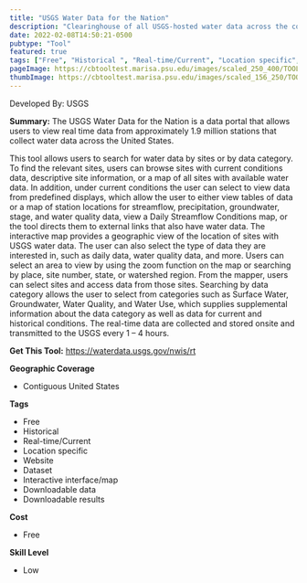 ```yaml
---
title: "USGS Water Data for the Nation"
description: "Clearinghouse of all USGS-hosted water data across the country, including water temperatures, levels, flows, groundwater tables, and a host of other physical and chemical parameters."
date: 2022-02-08T14:50:21-0500
pubtype: "Tool"
featured: true
tags: ["Free", "Historical ", "Real-time/Current", "Location specific", "Website", "Dataset", "Interactive interface/map", "Downloadable data", "Downloadable results"]
pageImage: https://cbtooltest.marisa.psu.edu/images/scaled_250_400/TOOLID_71.0_ScreenCapture-1.png
thumbImage: https://cbtooltest.marisa.psu.edu/images/scaled_156_250/TOOLID_71.0_ScreenCapture-1.png
---
```

Developed By: USGS

**Summary:** The USGS Water Data for the Nation is a data portal that allows users to view real time data from approximately 1.9 million stations that collect water data across the United States.

This tool allows users to search for water data by sites or by data category. To find the relevant sites, users can browse sites with current conditions data, descriptive site information, or a map of all sites with available water data. In addition, under current conditions the user can select to view data from predefined displays, which allow the user to either view tables of data or a map of station locations for streamflow, precipitation, groundwater, stage, and water quality data, view a Daily Streamflow Conditions map, or the tool directs them to external links that also have water data. The interactive map provides a geographic view of the location of sites with USGS water data.  The user can also select the type of data they are interested in, such as daily data, water quality data, and more. Users can select an area to view by using the zoom function on the map or searching by place, site number, state, or watershed region.  From the mapper, users can select sites and access data from those sites. Searching by data category allows the user to select from categories such as Surface Water, Groundwater, Water Quality, and Water Use, which supplies supplemental information about the data category as well as data for current and historical conditions.  The real-time data are collected and stored onsite and transmitted to the USGS every 1 – 4 hours. 

__**Get This Tool:**__ https://waterdata.usgs.gov/nwis/rt

__**Geographic Coverage**__
- Contiguous United States

__**Tags**__
-  Free
-  Historical 
-  Real-time/Current
-  Location specific
-  Website
-  Dataset
-  Interactive interface/map
-  Downloadable data
-  Downloadable results

__**Cost**__
- Free

__**Skill Level**__
- Low
